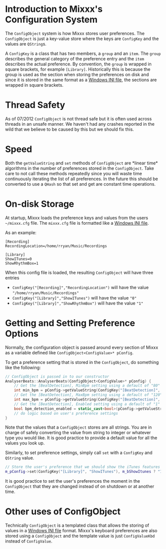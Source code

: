 # Introduction to Mixxx's Configuration System

The `ConfigObject` system is how Mixxx stores user preferences. The
`ConfigObject` is just a key-value store where the keys are `ConfigKey`
and the values are `QString`s.

A `ConfigKey` is a class that has two members, a `group` and an `item`.
The `group` describes the general category of the preference entry and
the `item` describes the actual preference. By convention, the `group`
is wrapped in square brackets, for example `[Library]`. Historically
this is because the group is used as the section when storing the
preferences on disk and since it is stored in the same format as a
[Windows INI file](http://en.wikipedia.org/wiki/INI_file), the sections
are wrapped in square brackets.

# Thread Safety

As of 07/2012 `ConfigObject` is not thread safe but it is often used
across threads in an unsafe manner. We haven't had any crashes reported
in the wild that we believe to be caused by this but we should fix this.

# Speed

Both the `getValueString` and `set` methods of `ConfigObject` are
\*linear time\* algorithms in the number of preferences stored in the
`ConfigObject`. Take care to not call these methods repeatedly since you
will waste time continuously iterating the list of all preferences. In
the future this should be converted to use a `QHash` so that set and get
are constant time operations.

# On-disk Storage

At startup, Mixxx loads the preference keys and values from the users
`~/mixxx.cfg` file. The `mixxx.cfg` file is formatted like a [Windows
INI file](http://en.wikipedia.org/wiki/INI_file).

As an example:

    [Recording]
    RecordingLocation=/home/rryan/Music/Recordings
    
    [Library]
    ShowITunes=0
    ShowRhythmBox=1

When this config file is loaded, the resulting `ConfigObject` will have
three entries

  - `ConfigKey("[Recording]","RecordingLocation")` will have the value
    `"/home/rryan/Music/Recordings"`
  - `ConfigKey("[Library]","ShowITunes")` will have the value `"0"`
  - `ConfigKey("[Library]","ShowRhythmBox")` will have the value `"1"`

# Getting and Setting Preference Options

Normally, the configuration object is passed around every section of
Mixxx as a variable defined like `ConfigObject<ConfigValue>* pConfig`.

To get a preference setting that is stored in the `ConfigObject`, do
something like the following:

``` c++
// ConfigObject is passed in to our constructor
AnalyserBeats::AnalyserBeats(ConfigObject<ConfigValue>* pConfig) {
    // Get the [BeatDetection], MinBpm setting using a default of "80" if it isn't in the user's mixxx.cfg
    int min_bpm = pConfig->getValueString(ConfigKey("[BeatDetection]", "MinBpm"), "80").toInt();
    // Get the [BeatDetection], MaxBpm setting using a default of "120" if it isn't in the user's mixxx.cfg
    int max_bpm = pConfig->getValueString(ConfigKey("[BeatDetection]", "MaxBpm"), "120").toInt();
    // Get the [BeatDetection], Enabled setting using a default of "1" if it isn't in the user's mixxx.cfg
    bool bpm_detection_enabled = static_cast<bool>(pConfig->getValueString(ConfigKey("[BeatDetection]", "Enabled"), "1").toInt());
    // do logic based on user's preference settings
}
```

Note that the values that a `ConfigObject` stores are all strings. You
are in charge of safely converting the value from string to integer or
whatever type you would like. It is good practice to provide a default
value for all the values you look up.

Similarly, to set preference settings, simply call `set` with a
`ConfigKey` and `QString` value.

``` c++
// Store the user's preference that we should show the iTunes features to them. Assumes m_bShowItunes is a bool that tracks the current setting in Mixxx. 
m_pConfig->set(ConfigKey("[Library]", "ShowITunes"), m_bShowItunes ? "1" : "0");
```

It is good practice to set the user's preferences the moment in the
`ConfigObject` that they are changed instead of on shutdown or at
another time.

# Other uses of ConfigObject

Technically `ConfigObject` is a templated class that allows the storing
of values in a [Windows INI file](http://en.wikipedia.org/wiki/INI_file)
format. Mixxx's keyboard preferences are also stored using a
`ConfigObject` and the template value is just `ConfigValueKbd` instead
of `ConfigValue`.
